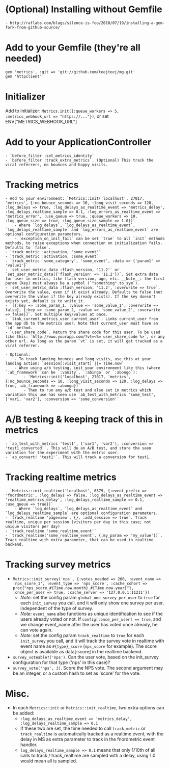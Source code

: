 # (Optional) Installing without Gemfile
	- http://raflabs.com/blogs/silence-is-foo/2010/07/19/installing-a-gem-fork-from-github-source/

# Add to your Gemfile (they're __all__ needed)

	gem 'metrics', :git => 'git://github.com/teejteej/mg.git'
	gem 'httpclient'
  
# Initializer

  Add to initializer: ```Metrics.init({:queue_workers => 5, :metrics_webhook_url => "https://..."})```, or set ENV["METRICS_WEBHOOK_URL"]

# Add to your ApplicationController

	- `before_filter :set_metrics_identity`
	- `before_filter :track_extra_metrics`. (Optional) This track the viral referrers, no bounces and happy visits.

# Tracking metrics

	- Add to your environment: `Metrics::init('localhost', 27017, 'metrics', {:no_bounce_seconds => 10, :long_visit_seconds => 120, :log_delays => true, :log_delays_as_realtime_event => 'metrics_delay', :log_delays_realtime_sample => 0.1, :log_errors_as_realtime_event => 'metrics_error', :use_queue => true, :queue_workers => 10, :log_queue_size => true, :log_queue_size_sample => 1.0})`
		- Where `log_delays`, `log_delays_as_realtime_event`, `log_delays_realtime_sample` and `log_errors_as_realtime_event` are optional configuration parameters.
		- `exception_on_init_fail` can be set `true` to all `init` methods methods, to raise exceptions when connection on initialization fails. Defaults to `false`.
	- `track_metric :activation, 'some_event'`
	- `track_metric :activation, :some_event`
	- `track_metric 'some_category', 'some_event', :data => {'param1' => 'value1'}`
	- `set_user_metric_data :flash_version, '11.2'` or `set_user_metric_data({'flash_version' => '11.2'})`. Set extra data for user in metrics, like flash version, age, etc. __Note__: the first param (key) must always be a symbol (`"something".to_sym`).
	- `set_user_metric_data :flash_version, '11.2', :overwrite => true`. Overwrite the value, even if it exist already. Defaults to false (not overwrite the value if the key already exists). If the key doesn't exists yet, default is to write it.
	- `[{:key => :some_param_1, :value => 'some_value_1', :overwrite => false}, {:key => :some_param_2, :value => 'some_value_2', :overwrite => false}]`. Set multiple key/values at once.
	- `link_current_metrics_user current_user`. Links current_user from the app db to the metrics user. Note that current_user must have an `id` method.
	- `user_share_code`. Return the share code for this user. To be used like this: `http://www.yourapp.com/?vt=<%= user_share_code %>`, or any other url. As long as the param `vt` is set, it will get tracked as a viral referrer.

	- Optional:
	    - To track landing bounces and long visits, use this at your landing action: `session[:visit_start] ||= Time.now`
	    - When using a/b testing, init your environment like this (where `:ab_framework` can be `:vanity`, `:abingo` or `:abongo`):
	        - `Metrics::init('localhost', 27017, 'metrics', {:no_bounce_seconds => 10, :long_visit_seconds => 120, :log_delays => true, :ab_framework => :abongo})`
	        - Then to run any a/b test and also set in metrics which variation this use has seen use `ab_test_with_metrics 'some_test', ['var1, 'var2'], :conversion => 'some_conversion'`

# A/B testing & keeping track of this in metrics
	- `ab_test_with_metrics 'test1', ['var1', 'var2'], :conversion => 'test1_converted'`. This will do an A/B test, and store the seen variation for the experiment with the metric user.
	- `ab_convert! 'test1'`. This will track a conversion for test1.

# Tracking realtime metrics

	- `Metrics::init_realtime('localhost', 6379, {:event_prefix => 'fnordmetric', :log_delays => false, :log_delays_as_realtime_event => 'realtime_metrics_delay', :log_delays_realtime_sample => 0.1, :use_queue => true})`
		- Where `log_delays`, `log_delays_as_realtime_event` and `log_delays_realtime_sample` are optional configuration parameters.
	- `track_realtime 'pageview', {}, :add_session => true`. Track realtime, unique per session (visitors per day in this case; not unique visitors per day)
	- `track_realtime 'some_realtime_event'`
	- `track_realtime('some_realtime_event', {:my_param => 'my_value'})`. Track realtime with extra parameter, that can be used in realtime backend.

# Tracking survey metrics

- `Metrics::init_survey('nps', {:votes_needed => 200, :event_name => 'nps_score_1', :event_type => 'nps_score', :cache_cohort => proc{"nps_score_#{Time.now.month}_#{Time.now.year}"}, :once_per_user => true, :cache_server => '127.0.0.1:11211'})`
  - _Note:_ set the config param `global_one_survey_per_user` to `true` for each `init_survey` you call, and it will only show one survey per user, independent of the type of survey.
  - _Note:_ `event_name` also functions as unique identification to see if the users already voted or not. If `config[:once_per_user] == true`, and we change event_name after the user has voted once already, he can vote again.
  - _Note:_ set the config param `track_realtime` to `true` for each `init_survey` you call, and it will track the survey vote in realtime with event name as `#{type}_score` (`nps_score` for example). The score object is available as data[:score] in the realtime backend.
- `survey_voteable?('nps')`. Can the user vote, based on the init_survey configuration for that type ('nps' in this case)?
- `survey_vote('nps', 3)`. Score the NPS vote. The second argument may be an integer, or a custom hash to set as 'score' for the vote.

# Misc.

- In each `Metrics::init` or `Metrics::init_realtime`, two extra options can be added:
	- `:log_delays_as_realtime_event => 'metrics_delay', :log_delays_realtime_sample => 0.1`
	- If these two are set, the time needed to call `track_metric` or `track_realtime` is automatically tracked as a realtime event, with the delay in MS as extra parameter to track in the fnordmetric event handler.
	- `log_delays_realtime_sample => 0.1` means that only 1/10th of all calls to track / track_realtime are sampled with a delay, using 1.0 would mean all is sampled.
